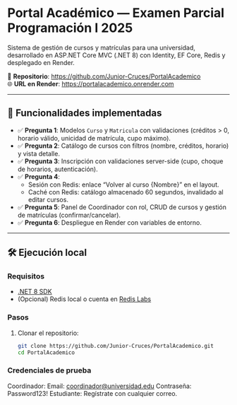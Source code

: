 # Portal Académico — Examen Parcial Programación I 2025

Sistema de gestión de cursos y matrículas para una universidad, desarrollado en ASP.NET Core MVC (.NET 8) con Identity, EF Core, Redis y desplegado en Render.

🔗 **Repositorio**: https://github.com/Junior-Cruces/PortalAcademico  
🌐 **URL en Render**: https://portalacademico.onrender.com 

---

## 🚀 Funcionalidades implementadas

- ✅ **Pregunta 1**: Modelos `Curso` y `Matricula` con validaciones (créditos > 0, horario válido, unicidad de matrícula, cupo máximo).
- ✅ **Pregunta 2**: Catálogo de cursos con filtros (nombre, créditos, horario) y vista detalle.
- ✅ **Pregunta 3**: Inscripción con validaciones server-side (cupo, choque de horarios, autenticación).
- ✅ **Pregunta 4**: 
  - Sesión con Redis: enlace “Volver al curso {Nombre}” en el layout.
  - Caché con Redis: catálogo almacenado 60 segundos, invalidado al editar cursos.
- ✅ **Pregunta 5**: Panel de Coordinador con rol, CRUD de cursos y gestión de matrículas (confirmar/cancelar).
- ✅ **Pregunta 6**: Despliegue en Render con variables de entorno.

---

## 🛠️ Ejecución local

### Requisitos
- [.NET 8 SDK](https://dotnet.microsoft.com/download/dotnet/8.0)
- (Opcional) Redis local o cuenta en [Redis Labs](https://app.redislabs.com/)

### Pasos
1. Clonar el repositorio:
   ```bash
   git clone https://github.com/Junior-Cruces/PortalAcademico.git
   cd PortalAcademico

### Credenciales de prueba
   
Coordinador:
Email: coordinador@universidad.edu
Contraseña: Password123!
Estudiante: Regístrate con cualquier correo.